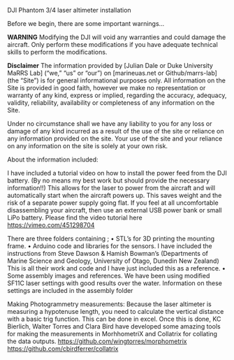 
 DJI Phantom 3/4 laser altimeter installation

Before we begin, there are some important warnings…

**WARNING** 
Modifying the DJI will void any warranties and could damage the aircraft. Only perform these modifications if you have adequate technical skills to 
perform the modifications.

**Disclaimer** 
The information provided by [Julian Dale or Duke University MaRRS Lab] (“we,” “us” or “our”) on [marineuas.net or Github/marrs-lab] (the “Site”) is for general informational purposes only. All information on the Site is provided in good faith, however we make no representation or warranty of any kind, express or implied, regarding the accuracy, adequacy, validity, reliability, availability or completeness of any information on the Site.

Under no circumstance shall we have any liability to you for any loss or damage of any kind incurred as a result of the use of the site or reliance on any information provided on the site. Your use of the site and your reliance on any information on the site is solely at your own risk. 


About the information included:

I have included a tutorial video on how to install the power feed from the DJI battery. (By no means my best work but should provide the necessary information!!)
This allows for the laser to power from the aircraft and will automatically start when the aircraft powers up. This saves weight and the risk of a separate power supply going flat. If you feel at all uncomfortable disassembling your aircraft, then use an external USB power bank or small LiPo battery. Please find the video tutorial here https://vimeo.com/451298704 

There are three folders containing ;
	•	STL’s for 3D printing the mounting frame.
	•	Arduino code and libraries for the sensors. I have included the instructions from Steve Dawson & Hamish Bowman’s (Departments of Marine Science and Geology, University of Otago, Dunedin New Zealand) This is all their work and code and I have just included this as a reference.
	•	Some assembly images and references. We have been using modified SF11C laser settings with good results over the water. Information on these settings are included in the assembly folder


Making Photogrammetry measurements:
Because the laser altimeter is measuring a hypotenuse length, you need to calculate the vertical distance with a basic trig function. This can be done in excel.
Once this is done, KC Bierlich, Walter Torres and Clara Bird have developed some amazing tools for making the measurements in MorhhometriX and Collatrix for collating the data outputs. 
https://github.com/wingtorres/morphometrix
https://github.com/cbirdferrer/collatrix


